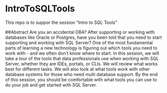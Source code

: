 # IntroToSQLTools

This repo is to suppor the session "Intro to SQL Tools"


##Abstract
Are you an accidental DBA? After supporting or working with databases like Oracle or Postgres, have you been told that you need to start supporting and working with SQL Server? One of the most fundamental parts of learning a new technology is figuring out which tools you need to work with - and we often don’t know where to start. In this session, we will take a tour of the tools that data professionals use when working with SQL Server, whether they are IDEs, portals, or CLIs. We will review what works best for different tasks. We will also look at what tools work with other database systems for those who need multi database support. By the end of this session, you should be comfortable with what tools you can use to do your job and get started with SQL Server.
